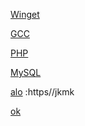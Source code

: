 [Winget](https://aka.ms/getwinget)

[GCC](https://github.com/mmozeiko/build-gcc-mingw/releases)

[PHP](https://windows.php.net/download)

[MySQL](https://dev.mysql.com)

[alo]() :https//jkmk

[ok](https://github.com/VTUY23/test/edit/main/README.md)
<!--
GCC: {set uri=https://github.com/mmozeiko/build-gcc-mingw/releases&for /f tokens^=^6^ delims^=^" %%f in ('curl -sL %uri%/latest ^| find "expanded_"') do for /f tokens^=^2^ delims^=^" %%a in ('curl -s %%f ^| find "href" ^| find /v "tag"') do echo %uri%%%a}
PHP: {for /f tokens^=2^ delims^=^" %f in ('curl https://windows.php.net/download ^| find "releases/php" ^| findstr /i win ^| findstr /v pack') do echo %f}
MySQL: {for /f tokens^=4^ delims^=^=^& %f in ('curl https://dev.mysql.com/downloads/mysql/ ^| find "file="') do echo %f} 
ok:{hello}
-->

[ok]:https://en.opensuse.org/openSUSE:Libzypp_satsolver
